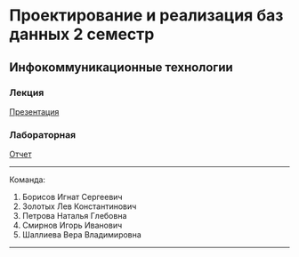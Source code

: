 # Проектирование и реализация баз данных 2 семестр
## Инфокоммуникационные технологии
### Лекция
[Презентация](https://github.com/VeraKasianenko/Database_2_term_ICT/tree/main/БАЗЫ_ДАННЫХ.pdf)
### Лабораторная
[Отчет](https://github.com/VeraKasianenko/Database_2_term_ICT/tree/main/report)

---

Команда:
1) Борисов Игнат Сергеевич
2) Золотых Лев Константинович
3) Петрова Наталья Глебовна
4) Смирнов Игорь Иванович 
5) Шаллиева Вера Владимировна

---
   
   